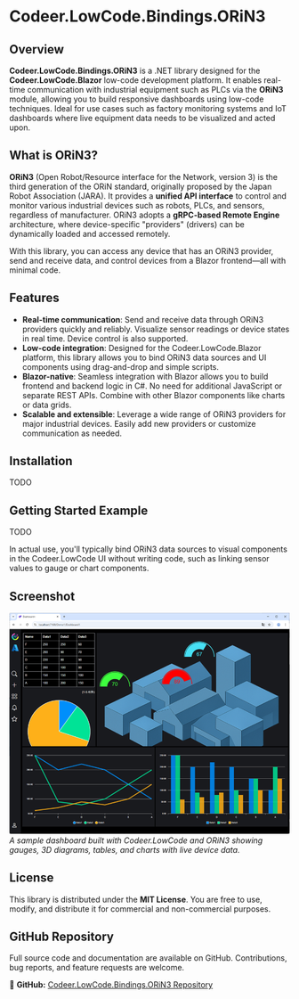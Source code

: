 # Codeer.LowCode.Bindings.ORiN3

## Overview
**Codeer.LowCode.Bindings.ORiN3** is a .NET library designed for the **Codeer.LowCode.Blazor** low-code development platform. It enables real-time communication with industrial equipment such as PLCs via the **ORiN3** module, allowing you to build responsive dashboards using low-code techniques. Ideal for use cases such as factory monitoring systems and IoT dashboards where live equipment data needs to be visualized and acted upon.

## What is ORiN3?
**ORiN3** (Open Robot/Resource interface for the Network, version 3) is the third generation of the ORiN standard, originally proposed by the Japan Robot Association (JARA). It provides a **unified API interface** to control and monitor various industrial devices such as robots, PLCs, and sensors, regardless of manufacturer. ORiN3 adopts a **gRPC-based Remote Engine** architecture, where device-specific "providers" (drivers) can be dynamically loaded and accessed remotely.

With this library, you can access any device that has an ORiN3 provider, send and receive data, and control devices from a Blazor frontend—all with minimal code.

## Features
- **Real-time communication**: Send and receive data through ORiN3 providers quickly and reliably. Visualize sensor readings or device states in real time. Device control is also supported.
- **Low-code integration**: Designed for the Codeer.LowCode.Blazor platform, this library allows you to bind ORiN3 data sources and UI components using drag-and-drop and simple scripts.
- **Blazor-native**: Seamless integration with Blazor allows you to build frontend and backend logic in C#. No need for additional JavaScript or separate REST APIs. Combine with other Blazor components like charts or data grids.
- **Scalable and extensible**: Leverage a wide range of ORiN3 providers for major industrial devices. Easily add new providers or customize communication as needed.

## Installation
TODO

## Getting Started Example
TODO

In actual use, you'll typically bind ORiN3 data sources to visual components in the Codeer.LowCode UI without writing code, such as linking sensor values to gauge or chart components.

## Screenshot
![Dashboard Sample](img/dashboard.png)  
*A sample dashboard built with Codeer.LowCode and ORiN3 showing gauges, 3D diagrams, tables, and charts with live device data.*

## License
This library is distributed under the **MIT License**. You are free to use, modify, and distribute it for commercial and non-commercial purposes.

## GitHub Repository
Full source code and documentation are available on GitHub. Contributions, bug reports, and feature requests are welcome.

🔗 **GitHub:** [Codeer.LowCode.Bindings.ORiN3 Repository](https://github.com/Codeer-Software/Codeer.LowCode.Bindings.ORiN3)
